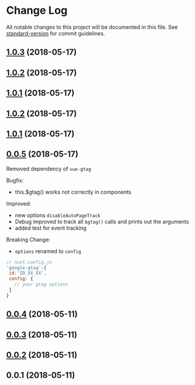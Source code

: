 # Change Log

All notable changes to this project will be documented in this file. See [standard-version](https://github.com/conventional-changelog/standard-version) for commit guidelines.

<a name="1.0.3"></a>
## [1.0.3](https://github.com/https://github.com/nuxt-community/google-gtag/compare/v1.0.2...v1.0.3) (2018-05-17)



<a name="1.0.2"></a>
## [1.0.2](https://github.com/https://github.com/nuxt-community/google-gtag/compare/v1.0.1...v1.0.2) (2018-05-17)



<a name="1.0.1"></a>
## [1.0.1](https://github.com/https://github.com/nuxt-community/google-gtag/compare/v0.0.5...v1.0.1) (2018-05-17)



<a name="1.0.2"></a>
## [1.0.2](https://github.com/https://github.com/nuxt-community/google-gtag/compare/v1.0.1...v1.0.2) (2018-05-17)



<a name="1.0.1"></a>
## [1.0.1](https://github.com/https://github.com/nuxt-community/google-gtag/compare/v0.0.5...v1.0.1) (2018-05-17)



<a name="0.0.5"></a>
## [0.0.5](https://github.com/https://github.com/nuxt-community/google-gtag/compare/v0.0.4...v0.0.5) (2018-05-17)
Removed dependency of `vue-gtag`

Bugfix: 
* this.$gtag() works not correctly in components

Improved:
* new options `disableAutoPageTrack`
* Debug improved to track all `$gtag()` calls and prints out the arguments
* added test for event tracking

Breaking Change:

* `options` renamed to `config`
```js
// nuxt.config.js
'google-gtag':{
 id:'ID_XX_XX',
 config: {
   // your gtag options
 }
}
```
<a name="0.0.4"></a>
## [0.0.4](https://github.com/https://github.com/nuxt-community/google-gtag/compare/v0.0.3...v0.0.4) (2018-05-11)



<a name="0.0.3"></a>
## [0.0.3](https://github.com/https://github.com/nuxt-community/google-gtag/compare/v0.0.2...v0.0.3) (2018-05-11)



<a name="0.0.2"></a>
## [0.0.2](https://github.com/https://github.com/nuxt-community/google-gtag/compare/v0.0.1...v0.0.2) (2018-05-11)



<a name="0.0.1"></a>
## 0.0.1 (2018-05-11)
